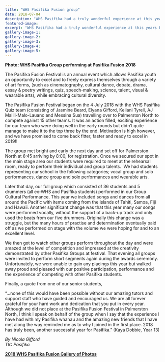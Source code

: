 ```yaml
---
title: "WHS Pasifika Fusion group"
date: 2018-07-04
description: "WHS Pasifika had a truly wonderful experience at this years Pasifika Fusion festival held in Palmerston North..."
featured-image: 
excerpt: "WHS Pasifika had a truly wonderful experience at this years Pasifika Fusion festival held in Palmerston North."
gallery-image-1: 
gallery-image-2: 
gallery-image-3: 
gallery-image-4: 
gallery-image-5: 
---
```


<p><strong>Photo: WHS Pasifika Group performing at Pasifika Fusion 2018</strong></p>
<p>The Pasifika Fusion Festival is an annual event which allows Pasifika youth an opportunity to excel and to freely express themselves through a variety of art forms, (such as cinematography, cultural dance, debate, drama, essay &amp; poetry writings, quiz, speech-making, science, talent, visual &amp; wearable arts), while embracing cultural diversity.</p>
<p>The Pasifika Fusion Festival began on the 4 July 2018 with the WHS Pasifika Quiz team (consisting of Jasmine Beard, Elyana Gifford, Keilani Tyrell, AJ Malili-Malo-Lauano and Messina Sua) travelling over to Palmerston North to compete against 15 other teams. It was an action filled, exciting experience for our team who were doing well in the early rounds but didn&rsquo;t quite manage to make it to the top three by the end. Motivation is high however, and we have promised to come back fitter, faster and ready to excel in 2019!!</p>
<p>The group met bright and early the next day and set off for Palmerston North at 6:45 arriving by 8:00, for registration. Once we secured our spot in the main stage area our students were required to meet at the rehearsal room, ready to perform their individual and group talents.&nbsp; We had students representing our school in the following categories; vocal group and solo performances, dance group and solo performances and wearable arts.</p>
<p>Later that day, our full group which consisted of 36 students and 5 drummers (all ex-WHS and Pasifika students) performed in our Group Cultural Performance. This year we included songs and dances from all around the Pacific with items coming from the islands of Tahiti, Samoa, Fiji and Hawaii. Another significant change was that this year many our songs were performed vocally, without the support of a back-up track and only used the beats from our five drummers. Originally this change was a struggle, but the many hours of practise and determination eventually paid off as we performed on stage with the volume we were hoping for and to an excellent level.</p>
<p>We then got to watch other groups perform throughout the day and were amazed at the level of competition and impressed at the creativity demonstrated by other Pasifika Groups at festival. That evening all groups were invited to perform short segments again during the awards ceremony. Unfortunately, we were unable to gain any placings this year but walked away proud and pleased with our positive participation, performance and the experience of competing with other Pasifika students.</p>
<p>Finally, a quote from one of our senior students,&nbsp;</p>
<p>&ldquo;...none of this would have been possible without our amazing tutors and support staff who have guided and encouraged us. We are all forever grateful for your hard work and dedication that you put in every year. Although we did not place at the Pasifika Fusion Festival in Palmerston North, I think I speak on behalf of the group when I say that the experience I have had with my Pasifika whanau and the amazing new friends that I have met along the way reminded me as to why I joined in the first place. 2018 has truly been, another successful year for Pasifika.&rdquo; (Kaya Dobbie, Year 13)</p>
<p><em>By Nicola Gifford</em><br /><em>TIC Pasifika</em></p>
<p><strong><a href="http://www.whanganuihigh.school.nz/media/gallery/2018-pasifika-fusion">2018 WHS Pasifika Fusion Gallery of Photos</a></strong></p>

